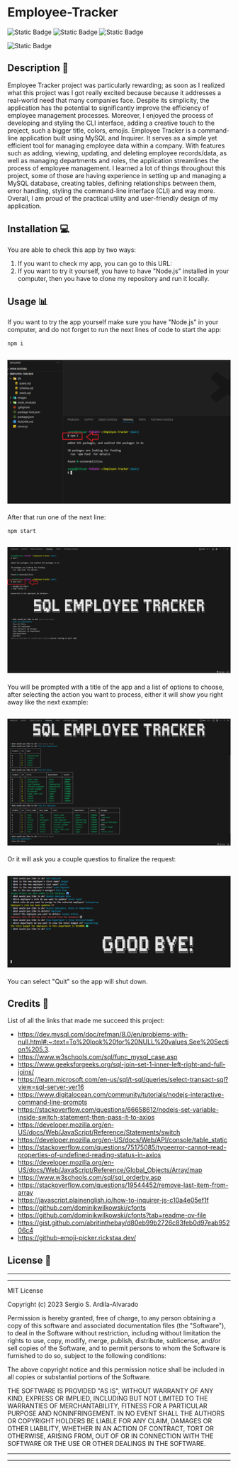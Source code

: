 # Employee-Tracker
![Static Badge](https://img.shields.io/badge/JavaScript-F7DF1E?style=for-the-badge&logo=javascript&labelColor=black)
![Static Badge](https://img.shields.io/badge/MySQL%20-%20%234479A1?style=for-the-badge&logo=mysql&logoColor=%234479A1&labelColor=white)
![Static Badge](https://img.shields.io/badge/Node.js-%23339933?style=for-the-badge&logo=node.js&labelColor=black)

![Static Badge](https://img.shields.io/badge/MIT-%2316A5F3?style=for-the-badge&label=License)

## Description  :bookmark_tabs:
Employee Tracker project was particularly rewarding; as soon as I realized what this project was I got really excited because because it addresses a real-world need that many companies face. Despite its simplicity, the application has the potential to significantly improve the efficiency of employee management processes. Moreover, I enjoyed the process of developing and styling the CLI interface, adding a creative touch to the project, such a bigger title, colors, emojis. 
Employee Tracker is a command-line application built using MySQL and Inquirer. It serves as a simple yet efficient tool for managing employee data within a company. With features such as adding, viewing, updating, and deleting employee records/data, as well as managing departments and roles, the application streamlines the process of employee management. I learned a lot of things throughout this project, some of those are having experience in setting up and managing a MySQL database, creating tables, defining relationships between them, error handling, styling the command-line interface (CLI) and way more. Overall, I am proud of the practical utility and user-friendly design of my application.
## Installation :computer:

You are able to check this app by two ways:

 1. If you want to check my app, you can go to this URL: 
 2. If you want to try it yourself, you have to have "Node.js" installed in your computer, then you have to clone my repository and run it locally.

## Usage :bar_chart:

If you want to try the app yourself make sure you have "Node.js" in your computer, and do not forget to run the next lines of code to start the app:
    
    npm i

 
 ![Running the first code.](images/employee1.png)
 ---
After that run one of the next line:

    npm start

 ![Running the next line.](images/employee2.png)
 ---
You will be prompted with a title of the app and a list of options to choose, after selecting the action you want to process, either it will show you right away like the next example: 

 ![Example of tables.](images/employee3.png)
 ---
Or it will ask you a couple questios to finalize the request:

 ![Running the next line.](images/employee4.png)
 ---
You can select "Quit" so the app will shut down.
## Credits :email:

List of all the links that made me succeed this project:
- https://dev.mysql.com/doc/refman/8.0/en/problems-with-null.html#:~:text=To%20look%20for%20NULL%20values,See%20Section%205.3.
- https://www.w3schools.com/sql/func_mysql_case.asp 
- https://www.geeksforgeeks.org/sql-join-set-1-inner-left-right-and-full-joins/
- https://learn.microsoft.com/en-us/sql/t-sql/queries/select-transact-sql?view=sql-server-ver16
- https://www.digitalocean.com/community/tutorials/nodejs-interactive-command-line-prompts
- https://stackoverflow.com/questions/66658612/nodejs-set-variable-inside-switch-statement-then-pass-it-to-axios
- https://developer.mozilla.org/en-US/docs/Web/JavaScript/Reference/Statements/switch
- https://developer.mozilla.org/en-US/docs/Web/API/console/table_static
- https://stackoverflow.com/questions/75175085/typeerror-cannot-read-properties-of-undefined-reading-status-in-axios
- https://developer.mozilla.org/en-US/docs/Web/JavaScript/Reference/Global_Objects/Array/map
- https://www.w3schools.com/sql/sql_orderby.asp
- https://stackoverflow.com/questions/19544452/remove-last-item-from-array
- https://javascript.plainenglish.io/how-to-inquirer-js-c10a4e05ef1f
- https://github.com/dominikwilkowski/cfonts
- https://github.com/dominikwilkowski/cfonts?tab=readme-ov-file
- https://gist.github.com/abritinthebay/d80eb99b2726c83feb0d97eab95206c4
- https://github-emoji-picker.rickstaa.dev/

## License :memo:
---
---
MIT License

Copyright (c) 2023 Sergio S. Ardila-Alvarado

Permission is hereby granted, free of charge, to any person obtaining a copy
of this software and associated documentation files (the "Software"), to deal
in the Software without restriction, including without limitation the rights
to use, copy, modify, merge, publish, distribute, sublicense, and/or sell
copies of the Software, and to permit persons to whom the Software is
furnished to do so, subject to the following conditions:

The above copyright notice and this permission notice shall be included in all
copies or substantial portions of the Software.

THE SOFTWARE IS PROVIDED "AS IS", WITHOUT WARRANTY OF ANY KIND, EXPRESS OR
IMPLIED, INCLUDING BUT NOT LIMITED TO THE WARRANTIES OF MERCHANTABILITY,
FITNESS FOR A PARTICULAR PURPOSE AND NONINFRINGEMENT. IN NO EVENT SHALL THE
AUTHORS OR COPYRIGHT HOLDERS BE LIABLE FOR ANY CLAIM, DAMAGES OR OTHER
LIABILITY, WHETHER IN AN ACTION OF CONTRACT, TORT OR OTHERWISE, ARISING FROM,
OUT OF OR IN CONNECTION WITH THE SOFTWARE OR THE USE OR OTHER DEALINGS IN THE
SOFTWARE.

---
---
